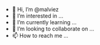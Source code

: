 - 👋 Hi, I’m @malviez
- 👀 I’m interested in ...
- 🌱 I’m currently learning ...
- 💞️ I’m looking to collaborate on ...
- 📫 How to reach me ...

<!---
malviez/malviez is a ✨ special ✨ repository because its `README.md` (this file) appears on your GitHub profile.
You can click the Preview link to take a look at your changes.
--->
